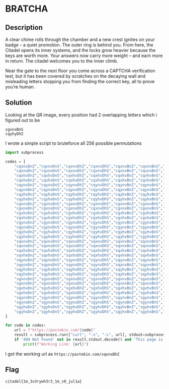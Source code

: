 # BRATCHA

## Description

A clear chime rolls through the chamber and a new crest ignites on your badge – a quiet promotion. The outer ring is behind you. From here, the Citadel opens its inner systems, and the locks grow heavier because the keys are worth more. Your answers now carry more weight – and earn more in return. The citadel welcomes you to the inner climb.

Near the gate to the next floor you come across a CAPTCHA verification test, but it has been covered by scratches on the decaying wall and misleading letters stopping you from finding the correct key, all to prove you’re human.

## Solution
Looking at the QR image, every position had 2 overlapping letters which i figured out to be
```
sgxnxBnS
cqyhyDhZ
```

I wrote a simple script to bruteforce all 256 possible permutations
```python
import subprocess

codes = [
    "cqxnvDnZ","cqxnvDnS","cqxnvDhZ","cqxnvDhS","cqxnvBnZ","cqxnvBnS","cqxnvBhZ","cqxnvBhS",
    "cqxnxDnZ","cqxnxDnS","cqxnxDhZ","cqxnxDhS","cqxnxBnZ","cqxnxBnS","cqxnxBhZ","cqxnxBhS",
    "cqxhvDnZ","cqxhvDnS","cqxhvDhZ","cqxhvDhS","cqxhvBnZ","cqxhvBnS","cqxhvBhZ","cqxhvBhS",
    "cqxhxDnZ","cqxhxDnS","cqxhxDhZ","cqxhxDhS","cqxhxBnZ","cqxhxBnS","cqxhxBhZ","cqxhxBhS",
    "cqynvDnZ","cqynvDnS","cqynvDhZ","cqynvDhS","cqynvBnZ","cqynvBnS","cqynvBhZ","cqynvBhS",
    "cqynxDnZ","cqynxDnS","cqynxDhZ","cqynxDhS","cqynxBnZ","cqynxBnS","cqynxBhZ","cqynxBhS",
    "cqyhvDnZ","cqyhvDnS","cqyhvDhZ","cqyhvDhS","cqyhvBnZ","cqyhvBnS","cqyhvBhZ","cqyhvBhS",
    "cqyhxDnZ","cqyhxDnS","cqyhxDhZ","cqyhxDhS","cqyhxBnZ","cqyhxBnS","cqyhxBhZ","cqyhxBhS",
    "cgxnvDnZ","cgxnvDnS","cgxnvDhZ","cgxnvDhS","cgxnvBnZ","cgxnvBnS","cgxnvBhZ","cgxnvBhS",
    "cgxnxDnZ","cgxnxDnS","cgxnxDhZ","cgxnxDhS","cgxnxBnZ","cgxnxBnS","cgxnxBhZ","cgxnxBhS",
    "cgxhvDnZ","cgxhvDnS","cgxhvDhZ","cgxhvDhS","cgxhvBnZ","cgxhvBnS","cgxhvBhZ","cgxhvBhS",
    "cgxhxDnZ","cgxhxDnS","cgxhxDhZ","cgxhxDhS","cgxhxBnZ","cgxhxBnS","cgxhxBhZ","cgxhxBhS",
    "cgynvDnZ","cgynvDnS","cgynvDhZ","cgynvDhS","cgynvBnZ","cgynvBnS","cgynvBhZ","cgynvBhS",
    "cgynxDnZ","cgynxDnS","cgynxDhZ","cgynxDhS","cgynxBnZ","cgynxBnS","cgynxBhZ","cgynxBhS",
    "cgyhvDnZ","cgyhvDnS","cgyhvDhZ","cgyhvDhS","cgyhvBnZ","cgyhvBnS","cgyhvBhZ","cgyhvBhS",
    "cgyhxDnZ","cgyhxDnS","cgyhxDhZ","cgyhxDhS","cgyhxBnZ","cgyhxBnS","cgyhxBhZ","cgyhxBhS",
    "sqxnvDnZ","sqxnvDnS","sqxnvDhZ","sqxnvDhS","sqxnvBnZ","sqxnvBnS","sqxnvBhZ","sqxnvBhS",
    "sqxnxDnZ","sqxnxDnS","sqxnxDhZ","sqxnxDhS","sqxnxBnZ","sqxnxBnS","sqxnxBhZ","sqxnxBhS",
    "sqxhvDnZ","sqxhvDnS","sqxhvDhZ","sqxhvDhS","sqxhvBnZ","sqxhvBnS","sqxhvBhZ","sqxhvBhS",
    "sqxhxDnZ","sqxhxDnS","sqxhxDhZ","sqxhxDhS","sqxhxBnZ","sqxhxBnS","sqxhxBhZ","sqxhxBhS",
    "sqynvDnZ","sqynvDnS","sqynvDhZ","sqynvDhS","sqynvBnZ","sqynvBnS","sqynvBhZ","sqynvBhS",
    "sqynxDnZ","sqynxDnS","sqynxDhZ","sqynxDhS","sqynxBnZ","sqynxBnS","sqynxBhZ","sqynxBhS",
    "sqyhvDnZ","sqyhvDnS","sqyhvDhZ","sqyhvDhS","sqyhvBnZ","sqyhvBnS","sqyhvBhZ","sqyhvBhS",
    "sqyhxDnZ","sqyhxDnS","sqyhxDhZ","sqyhxDhS","sqyhxBnZ","sqyhxBnS","sqyhxBhZ","sqyhxBhS",
    "sgxnvDnZ","sgxnvDnS","sgxnvDhZ","sgxnvDhS","sgxnvBnZ","sgxnvBnS","sgxnvBhZ","sgxnvBhS",
    "sgxnxDnZ","sgxnxDnS","sgxnxDhZ","sgxnxDhS","sgxnxBnZ","sgxnxBnS","sgxnxBhZ","sgxnxBhS",
    "sgxhvDnZ","sgxhvDnS","sgxhvDhZ","sgxhvDhS","sgxhvBnZ","sgxhvBnS","sgxhvBhZ","sgxhvBhS",
    "sgxhxDnZ","sgxhxDnS","sgxhxDhZ","sgxhxDhS","sgxhxBnZ","sgxhxBnS","sgxhxBhZ","sgxhxBhS",
    "sgynvDnZ","sgynvDnS","sgynvDhZ","sgynvDhS","sgynvBnZ","sgynvBnS","sgynvBhZ","sgynvBhS",
    "sgynxDnZ","sgynxDnS","sgynxDhZ","sgynxDhS","sgynxBnZ","sgynxBnS","sgynxBhZ","sgynxBhS",
    "sgyhvDnZ","sgyhvDnS","sgyhvDhZ","sgyhvDhS","sgyhvBnZ","sgyhvBnS","sgyhvBhZ","sgyhvBhS",
    "sgyhxDnZ","sgyhxDnS","sgyhxDhZ","sgyhxDhS","sgyhxBnZ","sgyhxBnS","sgyhxBhZ","sgyhxBhS"
]

for code in codes:
    url = f"https://pastebin.com/{code}"
    result = subprocess.run(["curl", "-s", "-L", url], stdout=subprocess.PIPE)
    if '404 Not Found' not in result.stdout.decode() and 'This page is no longer available' not in result.stdout.decode():
        print(f"Working Link: {url}")
```

I got the working url as `https://pastebin.com/sqxnxBhZ`

## Flag
`citadel{1m_3v3rywh3r3_1m_s0_jul1a}`
